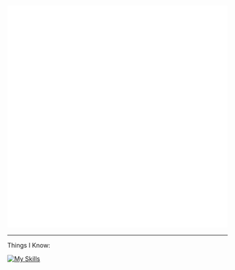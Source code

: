 ![Metrics](/github-metrics.svg)
___
Things I Know:

[![My Skills](https://skillicons.dev/icons?i=py,php,mysql,nginx,idea,git,github)](https://skillicons.dev)
